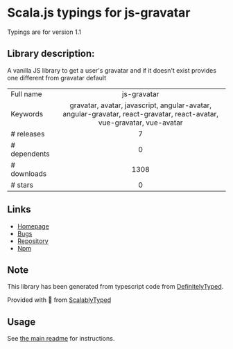 
# Scala.js typings for js-gravatar

Typings are for version 1.1

## Library description:
A vanilla JS library to get a user's gravatar and if it doesn't exist provides one different from gravatar default

|                    |                 |
| ------------------ | :-------------: |
| Full name          | js-gravatar |
| Keywords           | gravatar, avatar, javascript, angular-avatar, angular-gravatar, react-gravatar, react-avatar, vue-gravatar, vue-avatar |
| # releases         | 7 |
| # dependents       | 0 |
| # downloads        | 1308 |
| # stars            | 0 |

## Links
- [Homepage](https://github.com/chukwumaijem/js-gravatar#readme)
- [Bugs](https://github.com/chukwumaijem/js-gravatar/issues)
- [Repository](https://github.com/chukwumaijem/js-gravatar)
- [Npm](https://www.npmjs.com/package/js-gravatar)
    


## Note
This library has been generated from typescript code from [DefinitelyTyped](https://definitelytyped.org).

Provided with :purple_heart: from [ScalablyTyped](https://github.com/oyvindberg/ScalablyTyped)

## Usage
See [the main readme](../../readme.md) for instructions.


